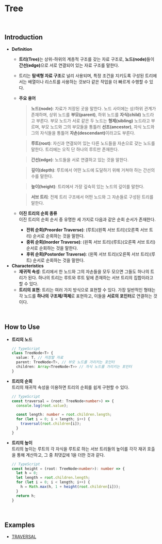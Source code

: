 # Tree

<br>

## Introduction
- <b>Definition</b>
  - <b>트리(Tree)</b>는 상위-하위의 계층적 구조를 갖는 자료 구조로, <b>노드(node)</b>들이 <b>간선(edge)</b>으로 서로 연결되어 있는 자료 구조를 말한다.
  - 트리는 <b>탐색형 자료 구조</b>로 널리 사용되며, 특정 조건을 지키도록 구성된 트리에서는 배열이나 리스트를 사용하는 것보다 같은 작업을 더 빠르게 수행할 수 있다.
  - <b>주요 용어</b>
    > <b>노드(node)</b>: 자료가 저장된 곳을 말한다. 노드 사이에는 상/하위 관계가 존재하며, 상위 노드를 <b>부모(parent)</b>, 하위 노드를 <b>자식(child)</b> 노드라고 부른다. 부모 노드가 서로 같은 두 노드는 <b>형제(sibling)</b> 노드라고 부르며, 부모 노드와 그의 부모들을 통틀러 <b>선조(ancestor)</b>, 자식 노드와 그의 자식들을 통틀어 <b>자손(descendant)</b>이라고도 부른다.
    
    > <b>루트(root)</b>: 자신과 연결되어 있는 다른 노드들을 자손으로 갖는 노드를 말한다. 트리에는 오직 단 하나의 루트만 존재한다.
    
    > <b>간선(edge)</b>: 노드들을 서로 연결하고 있는 것을 말한다.
    
    > <b>깊이(depth)</b>: 루트에서 어떤 노드에 도달하기 위해 거쳐야 하는 간선의 수를 말한다.
    
    > <b>높이(height)</b>: 트리에서 가장 깊숙히 있는 노드의 깊이를 말한다.
    
    > <b>서브 트리</b>: 전체 트리 구조에서 어떤 노드와 그 자손들로 구성된 트리를 말한다.
  - <b>이진 트리의 순회 종류</b>   
    이진 트리의 순회 순서 중 유명한 세 가지로 다음과 같은 순회 순서가 존재한다.
    - <b>전위 순회(Preorder Traverse)</b>: (루트)(왼쪽 서브 트리)(오른쪽 서브 트리) 순서로 순회하는 것을 말한다.
    - <b>중위 순회(Inorder Traverse)</b>: (왼쪽 서브 트리)(루트)(오른쪽 서브 트리) 순서로 순회하는 것을 말한다.
    - <b>후위 순회(Postorder Traverse)</b>: (왼쪽 서브 트리)(오른쪽 서브 트리)(루트) 순서로 순회하는 것을 말한다.
- <b>Characteristics</b>
  - <b>재귀적 속성</b>: 트리에서 한 노드와 그의 자손들을 모두 모으면 그들도 하나의 트리가 된다. 하나의 트리는 루트와 루트 밑에 존재하는 서브 트리의 집합이라고 할 수 있다.
  - <b>트리의 표현</b>: 트리는 여러 가지 방식으로 표현할 수 있다. 가장 일반적인 형태는 각 노드를 <b>하나의 구조체/객체</b>로 표현하고, 이들을 <b>서로의 포인터</b>로 연결하는 것이다.

<br>

## How to Use
- <b>트리의 노드</b>
  ```ts
  // TypeScript
  class TreeNode<T> {
    value: T, // 저장할 자료
    parent: TreeNode<T>, // 부모 노드를 가리키는 포인터
    children: Array<TreeNode<T>> // 자식 노드를 가리키는 포인터
  }
  ```
- <b>트리의 순회</b>   
  트리의 재귀적 속성을 이용하면 트리의 순회를 쉽게 구현할 수 있다.
  ```ts
  // TypeScript
  const traversal = (root: TreeNode<number>) => {
    console.log(root.value);
    
    const length: number = root.children.length;
    for (let i = 0; i < length; i++) {
      traversal(root.children[i]);
    }
  }
  ```
- <b>트리의 높이</b>   
  트리의 높이는 루트의 각 자식을 루트로 하는 서브 트리들의 높이를 각각 재귀 호출을 통해 계산하고, 그 중 최댓값에 1을 더한 것과 같다. 
  ```ts
  // TypeScript
  const height = (root: TreeNode<number>): number => {
    let h = 0;
    let length = root.children.length;
    for (let i = 0; i < length; i++) {
      h = Math.max(h, 1 + height(root.children[i]));
    }
    return h;
  }
  ``` 
<br>

## Examples
- <a href="https://github.com/HyunJinNo/Algorithm/blob/main/Tree/TRAVERSAL.ts">TRAVERSAL</a>
